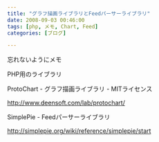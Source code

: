 ```yaml
---
title: "グラフ描画ライブラリとFeedパーサーライブラリ"
date: 2008-09-03 00:46:00
tags: [php, メモ, Chart, Feed]
categories: [ブログ]

---
```


忘れないようにメモ

PHP用のライブラリ

ProtoChart - グラフ描画ライブラリ - MITライセンス

<http://www.deensoft.com/lab/protochart/>

SimplePie - Feedパーサーライブラリ

<http://simplepie.org/wiki/reference/simplepie/start>
